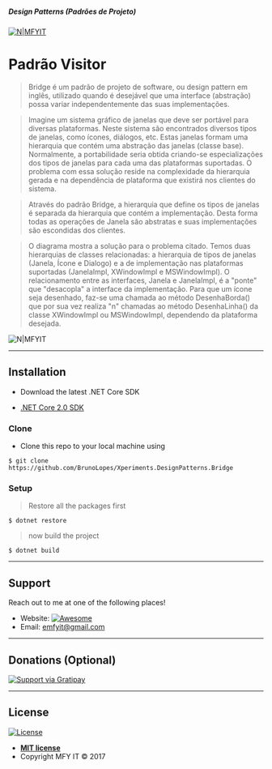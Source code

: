 ##### Design Patterns (Padrões de Projeto)     
[![N|MFYIT](https://contrib.azurewebsites.net/mfyit_card.png)](http://mfyit.azurewebsites.net) 


# Padrão Visitor 

> Bridge é um padrão de projeto de software, ou design pattern em inglês, utilizado quando é desejável que uma interface (abstração) possa variar independentemente das suas implementações.

> Imagine um sistema gráfico de janelas que deve ser portável para diversas plataformas. Neste sistema são encontrados diversos tipos de janelas, como ícones, diálogos, etc. Estas janelas formam uma hierarquia que contém uma abstração das janelas (classe base). Normalmente, a portabilidade seria obtida criando-se especializações dos tipos de janelas para cada uma das plataformas suportadas. O problema com essa solução reside na complexidade da hierarquia gerada e na dependência de plataforma que existirá nos clientes do sistema.

> Através do padrão Bridge, a hierarquia que define os tipos de janelas é separada da hierarquia que contém a implementação. Desta forma todas as operações de Janela são abstratas e suas implementações são escondidas dos clientes.

> O diagrama mostra a solução para o problema citado. Temos duas hierarquias de classes relacionadas: a hierarquia de tipos de janelas (Janela, Ícone e Dialogo) e a de implementação nas plataformas suportadas (JanelaImpl, XWindowImpl e MSWindowImpl). O relacionamento entre as interfaces, Janela e JanelaImpl, é a "ponte" que "desacopla" a interface da implementação. Para que um ícone seja desenhado, faz-se uma chamada ao método DesenhaBorda() que por sua vez realiza "n" chamadas ao método DesenhaLinha() da classe XWindowImpl ou MSWindowImpl, dependendo da plataforma desejada.

![N|MFYIT](https://upload.wikimedia.org/wikipedia/commons/c/c7/Bridge_-_2.png)

---

## Installation

- Download the latest .NET Core SDK

* [.NET Core 2.0 SDK](release-notes/download-archives/2.0.3.md)

### Clone

- Clone this repo to your local machine using
```shell
$ git clone https://github.com/BrunoLopes/Xperiments.DesignPatterns.Bridge
```

### Setup

> Restore all the packages first

```shell
$ dotnet restore
```

> now build the project

```shell
$ dotnet build
```
---

## Support

Reach out to me at one of the following places!

- Website:  [![Awesome](https://cdn.rawgit.com/sindresorhus/awesome/d7305f38d29fed78fa85652e3a63e154dd8e8829/media/badge.svg)](http://mfyit.azurewebsites.net)
- Email: emfyit@gmail.com

---

## Donations (Optional)

[![Support via Gratipay](https://cdn.rawgit.com/gratipay/gratipay-badge/2.3.0/dist/gratipay.png)](https://liberapay.com/brunolopes/donate)


---

## License

[![License](http://img.shields.io/:license-mit-blue.svg?style=flat-square)](http://badges.mit-license.org)

- **[MIT license](http://opensource.org/licenses/mit-license.php)**
- Copyright MFY IT © 2017  